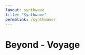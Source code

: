 ```yaml
---
layout: synthwave
title: "Synthwave"
permalink: /synthwave/
---
```


<style>
  /* Song section styling for responsive layout */
  .song-section {
    display: flex;
    align-items: flex-start;
    margin-bottom: 40px;
    gap: 20px;
  }
  
  .media-container {
    flex-shrink: 0;
  }
  
  .text-container {
    flex-grow: 1;
  }
  
  /* Responsive layout - stack on mobile */
  @media screen and (max-width: 768px) {
    .song-section {
      flex-direction: column;
      align-items: center;
    }
    
    .media-container {
      margin-bottom: 15px;
    }
    
    .text-container p {
      text-align: center;
    }
  }
</style>

# Beyond - Voyage

<script src="https://fast.wistia.com/player.js" async></script><script src="https://fast.wistia.com/embed/cqsdwjf5u2.js" async type="module"></script><style>wistia-player[media-id='cqsdwjf5u2']:not(:defined) { background: center / contain no-repeat url('https://fast.wistia.com/embed/medias/cqsdwjf5u2/swatch'); display: block; filter: blur(5px); }</style> <wistia-player media-id="cqsdwjf5u2" aspect="1.0092592592592593" style="width: 150px;height: 150px;"></wistia-player>

